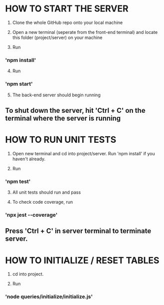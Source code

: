 # HOW TO START THE SERVER
1. Clone the whole GitHub repo onto your local machine

2. Open a new terminal (seperate from the front-end terminal) and locate this folder (project/server) on your machine

3. Run 
  ### 'npm install'

4. Run 
  ### 'npm start'

5. The back-end server should begin running

## To shut down the server, hit 'Ctrl + C' on the terminal where the server is running


# HOW TO RUN UNIT TESTS

1. Open new terminal and cd into project/server. Run 'npm install' if you haven't already.

2. Run
  ### 'npm test'

3. All unit tests should run and pass

4. To check code coverage, run
  ### 'npx jest --coverage'

## Press 'Ctrl + C' in server terminal to terminate server.


# HOW TO INITIALIZE / RESET TABLES

1. cd into project.

2. Run
  ### 'node queries/initialize/initialize.js'